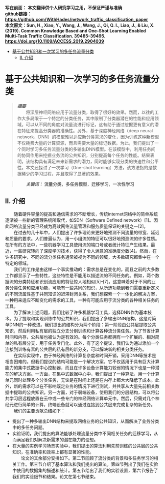 **写在前面：**
**本文翻译供个人研究学习之用，不保证严谨与准确**   
**github链接：https://github.com/WithHades/network_traffic_classification_paper**  
**本文原文：Sun, H., Xiao, Y., Wang, J., Wang, J., Qi, Q. I., Liao, J., & Liu, X. (2019). Common Knowledge Based and One-Shot Learning Enabled Multi-Task Traffic Classification. 39485–39495. https://doi.org/10.1109/ACCESS.2019.2904039**

<!-- TOC -->

- [基于公共知识和一次学习的多任务流量分类](#基于公共知识和一次学习的多任务流量分类)
  - [II. 介绍](#ii-介绍)

<!-- /TOC -->

# 基于公共知识和一次学习的多任务流量分类  
  
> ***摘要***  
> &emsp;&emsp;将深层神经网络应用于流量分类，取得了很好的效果。然而，以往的工作大多局限于一个特定的分类任务，其中限制了分类器潜在的性能和应用领域。可以从不同的角度对流量流进行标记，这有助于通过挖掘更有意义的潜在特征来提高分类器的准确性。另外，基于深度神经网络（deep neural network，DNN）的模型难以适应新分类需求的变化，因为训练这种新模型不仅耗费大量的计算资源，而且需要大量的标记数据。为此，我们提出了一个同时学习多任务流量分类的多输出DNN模型。在该模型中，利用任务间的协同作用来挖掘业务流的公共知识，分别提高每个任务的性能。结果表明，该结构具有满足未来新需求的潜力，同时能够实现分类的快速性和公平性。本文还探讨了一次学习（One-shot learning）方法，该方法指的是数据稀少的学习过程，并且取得了显著的效果。  

> &emsp;&emsp;***关键词：*** **流量分类**，**多任务模型**，**迁移学习**，**一次性学习**

## II. 介绍
&emsp;&emsp;随着硬件容量的提高和通信需求的不断增长，传统internet网络中的简单系统逐渐被一些新的管理系统所取代，如SDN（Software Defined network）[1]。因此网络流量分类已经成为高效网络流量管理和服务质量保证的关键之一[2]。  
&emsp;&emsp;在过去的几十年中，人们提出了许多理论来更好地预测不同流量的带宽、延迟和质量的要求。人们普遍认为，用一小组流的特征可以很好地预测流的许多性质。在所有的方法中，一些机器学习工具使用流的端口号或者统计特征产生结果。最近，一些研究转向了深度学习技术，获得了令人满意的准确度分数[4]。然而，在许多研究中，不同的流分类任务通常被视为不同的领域，大多数研究都集中在一个特定的领域。  
&emsp;&emsp;我们的工作是由这样一个事实推动的：需求总是在变化的，而且之前的大多数工作都显示了一些特性，这些特性是不能用以描述流的不同任务的。例如，两个数据流的分类特征和识别流应用的特征惊人地相似[5]–[7]。这意味着对于不同的业务分类任务和应用功能，可能有一些共同的知识，从所选功能到我们需要重新定义的不同流属性基于共同知识的迟滞封闭关系，我们想探索一个一体化的解决方案，一种用来适应不断变化的需求的工具，一种有可能应用于流分类的各种相关任务的工具。  
&emsp;&emsp;为了解决上述问题，我们比较了许多机器学习工具，选择DNN作为基本技术。为了提取和实现训练中的公共知识，我们提出了多输出DNN结构，这是对简单DNN的一种改进。我们提出的结构分为两个阶段：第一阶段由公共层提取公共知识，然后利用私有层的独立分支分别训练和计算各种流分类任务。为了节省计算时间和内存，公共层也被认为是有效的。每个分类任务都拥有一个扩展的、相对简单的私有层分支，用于任务专门化。此外，有了这个提议，我们认为通过添加一个连接到训练有素的公共层的私有层的新分支，可以解决新的相关分类任务。  
&emsp;&emsp;在实际实现中，由于神经网络的计算复杂度和时间开销，采用DNN等技术是相当困难的。但我们提议的结构可能是一个解决方案。它不仅适用于具有巨大计算能力的集中式数据中心控制器，而且在许多设备计算能力较弱的情况下也是一种潜在的解决方案。一方面，在集中式数据中心中，我们提出了一种算法，用一个计算单元同时处理多个分类任务，无论是在时间上还是在内存上都大大降低了成本。此外，新的需求可以在不影响既定业务的情况下进行测试，并共享从大量先前相关数据中提取的公共知识。另一方面，对于弱端设备，使用我们的分层结构，可以将公共学习层远程放置在云中或一些专门的神经网络计算单元中。然后，只需对几个神经元进行简单的计算，终端设备就可以通过连接到公共层来完成复杂的新任务。  
&emsp;&emsp;我们的主要贡献总结如下：  
* 提出了一种多输出DNN结构来提取网络业务的公共知识，从而解决了业务分类中的多任务问题。  
* 实验证明，我们提出的算法能够处理流量分类中不同相关任务的迁移学习，从而满足我们对解决新需求的潜在能力的设想。  
* 在大量的实例学习场景实验中，我们提出的算法利用先前训练的公共层的公共知识，在准确率和效率上都有显著的性能。  
&emsp;&emsp;论文的其余部分安排如下。第二节回顾了流分类的背景和多任务学习的相关工作。第三节介绍了基本算法和我们提出的算法。第四节列出了我们在实验中使用的数据集的描述和统计。第五节给出了我们的实验设置，第六节报告了我们的实验细节和结果。论文在第七节结束。  
&emsp;&emsp;
&emsp;&emsp;
&emsp;&emsp;
&emsp;&emsp;
&emsp;&emsp;
&emsp;&emsp;
&emsp;&emsp;
&emsp;&emsp;
&emsp;&emsp;
&emsp;&emsp;
&emsp;&emsp;
&emsp;&emsp;
&emsp;&emsp;
&emsp;&emsp;
&emsp;&emsp;
&emsp;&emsp;
&emsp;&emsp;
&emsp;&emsp;
&emsp;&emsp;
&emsp;&emsp;
&emsp;&emsp;
&emsp;&emsp;
&emsp;&emsp;
&emsp;&emsp;
&emsp;&emsp;
&emsp;&emsp;
&emsp;&emsp;
&emsp;&emsp;
&emsp;&emsp;
&emsp;&emsp;
&emsp;&emsp;
&emsp;&emsp;
&emsp;&emsp;
&emsp;&emsp;
&emsp;&emsp;
&emsp;&emsp;
&emsp;&emsp;
&emsp;&emsp;
&emsp;&emsp;
&emsp;&emsp;
&emsp;&emsp;
&emsp;&emsp;
&emsp;&emsp;
&emsp;&emsp;
&emsp;&emsp;
&emsp;&emsp;
&emsp;&emsp;
&emsp;&emsp;
&emsp;&emsp;
&emsp;&emsp;
&emsp;&emsp;
&emsp;&emsp;
&emsp;&emsp;
&emsp;&emsp;
&emsp;&emsp;
&emsp;&emsp;
&emsp;&emsp;
&emsp;&emsp;
&emsp;&emsp;
&emsp;&emsp;
&emsp;&emsp;
&emsp;&emsp;
&emsp;&emsp;
&emsp;&emsp;
&emsp;&emsp;
&emsp;&emsp;
&emsp;&emsp;
&emsp;&emsp;
&emsp;&emsp;
&emsp;&emsp;
&emsp;&emsp;
&emsp;&emsp;
&emsp;&emsp;
&emsp;&emsp;
&emsp;&emsp;
&emsp;&emsp;
&emsp;&emsp;
&emsp;&emsp;
&emsp;&emsp;
&emsp;&emsp;
&emsp;&emsp;
&emsp;&emsp;
&emsp;&emsp;
&emsp;&emsp;
&emsp;&emsp;
&emsp;&emsp;
&emsp;&emsp;
&emsp;&emsp;
&emsp;&emsp;
&emsp;&emsp;
&emsp;&emsp;
&emsp;&emsp;
&emsp;&emsp;
&emsp;&emsp;
&emsp;&emsp;
&emsp;&emsp;
&emsp;&emsp;
&emsp;&emsp;
